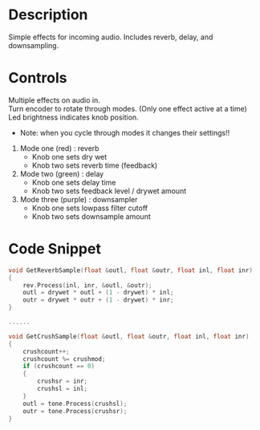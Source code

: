 # Description
Simple effects for incoming audio. Includes reverb, delay, and downsampling.

# Controls
 Multiple effects on audio in.  
 Turn encoder to rotate through modes. (Only one effect active at a time)  
 Led brightness indicates knob position.   
   * Note: when you cycle through modes it changes their settings!!  
 1. Mode one (red) : reverb  
    * Knob one sets dry wet  
    * Knob two sets reverb time (feedback)  
 2. Mode two (green) : delay   
    * Knob one sets delay time   
    * Knob two sets feedback level / drywet amount   
 3. Mode three (purple) : downsampler  
    * Knob one sets lowpass filter cutoff  
    * Knob two sets downsample amount

# Code Snippet  
```cpp  
void GetReverbSample(float &outl, float &outr, float inl, float inr)
{
    rev.Process(inl, inr, &outl, &outr);
    outl = drywet * outl + (1 - drywet) * inl;
    outr = drywet * outr + (1 - drywet) * inr;
}

......

void GetCrushSample(float &outl, float &outr, float inl, float inr)
{
    crushcount++;
    crushcount %= crushmod;
    if (crushcount == 0)
    {
        crushsr = inr;
        crushsl = inl;
    }
    outl = tone.Process(crushsl);
    outr = tone.Process(crushsr);
}
```


